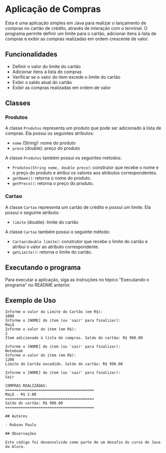 # Aplicação de Compras

Esta é uma aplicação simples em Java para realizar o lançamento de compras no cartão de crédito, através de interação com o terminal. O programa permite definir um limite para o cartão, adicionar itens à lista de compras e exibir as compras realizadas em ordem crescente de valor.

## Funcionalidades

- Definir o valor do limite do cartão
- Adicionar itens à lista de compras
- Verificar se o valor do item excede o limite do cartão
- Exibir o saldo atual do cartão
- Exibir as compras realizadas em ordem de valor

## Classes

### Produtos

A classe `Produtos` representa um produto que pode ser adicionado à lista de compras. Ela possui os seguintes atributos:

- `nome` (String): nome do produto
- `preco` (double): preço do produto

A classe `Produtos` também possui os seguintes métodos:

- `Produtos(String nome, double preco)`: construtor que recebe o nome e o preço do produto e atribui os valores aos atributos correspondentes.
- `getNome()`: retorna o nome do produto.
- `getPreco()`: retorna o preço do produto.

### Cartao

A classe `Cartao` representa um cartão de crédito e possui um limite. Ela possui o seguinte atributo:

- `limite` (double): limite do cartão

A classe `Cartao` também possui o seguinte método:

- `Cartao(double limite)`: construtor que recebe o limite do cartão e atribui o valor ao atributo correspondente.
- `getLimite()`: retorna o limite do cartão.

## Executando o programa

Para executar a aplicação, siga as instruções no tópico "Executando o programa" no README anterior.

## Exemplo de Uso

```
Informe o valor do Limite do Cartão (em R$): 
1000
Informe o [NOME] do item (ou 'sair' para finalizar): 
Maçã
Informe o valor do item (em R$): 
2
Item adicionado à lista de compras. Saldo do cartão: R$ 998.00

Informe o [NOME] do item (ou 'sair' para finalizar): 
Notebook
Informe o valor do item (em R$): 
1200
Limite do Cartão excedido. Saldo do cartão: R$ 998.00 

Informe o [NOME] do item (ou 'sair' para finalizar): 
Sair

COMPRAS REALIZADAS: 
========================================
Maçã - R$ 2.00
========================================
Saldo do cartão: R$ 998.00
========================================

## Autores

- Robson Paulo

## Observações

Este código foi desenvolvido como parte de um desafio do curso de Java da Alura.
